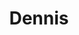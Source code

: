 ---
id: 3
title: Dennis
description: 'Dennis is een politicoloog in spe.'
keyword: 'Nette jongen'
pseudonym: true
image: avatar.webp
---